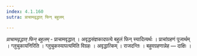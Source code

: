 ```yaml
---
index: 4.1.160
sutra: प्राचामवृद्धात् फिन् बहुलम्

---
```

_प्राचामवृद्धात् फिन् बहुलम्_ - प्राचामवृद्धात् । अवृद्धसंज्ञकादपत्ये बहुलं फिन् स्यादित्यर्थः । प्राचांग्रहणं पूजार्थम् । ग्लुचुकायनिरिति । ग्लुचुकस्यापत्यमिति विग्रहः । अवृद्धात्किम् । राजदन्तिः । बहुवग्रहणान्नेह — दाक्षिः ।	